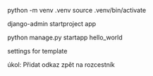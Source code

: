 python -m venv .venv
source .venv/bin/activate

django-admin startproject app

python manage.py startapp hello_world

settings for template

úkol: Přidat odkaz zpět na rozcestník
